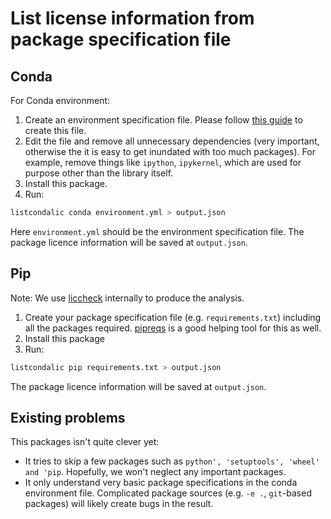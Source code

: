 # List license information from package specification file

## Conda

For Conda environment:

1. Create an environment specification file. Please follow [this guide](https://conda.io/projects/conda/en/latest/user-guide/tasks/manage-environments.html#exporting-the-environment-yml-file)
   to create this file.
2. Edit the file and remove all unnecessary dependencies (very important, otherwise the
   it is easy to get inundated with too much packages). For example, remove things like `ipython`,
   `ipykernel`, which are used for purpose other than the library itself.
3. Install this package.
4. Run:

```bash
listcondalic conda environment.yml > output.json
```

Here `environment.yml` should be the environment specification file.
The package licence information will be saved at `output.json`.

## Pip

Note: We use [liccheck](https://pypi.org/project/liccheck/) internally to produce the analysis.

1. Create your package specification file (e.g. `requirements.txt`) 
   including all the packages required.
   [pipreqs](https://pypi.org/project/pipreqs/) is a good helping tool for this as well.
2. Install this package
3. Run:

```bash
listcondalic pip requirements.txt > output.json
```

The package licence information will be saved at `output.json`.

## Existing problems

This packages isn't quite clever yet:

- It tries to skip a few packages such as `python', 'setuptools', 'wheel' and 'pip`.
  Hopefully, we won't neglect any important packages.
- It only understand very basic package specifications in the conda environment file.
  Complicated package sources (e.g. `-e .`, `git`-based packages) will likely create
  bugs in the result.
